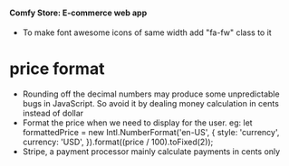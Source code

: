 #### Comfy Store: E-commerce web app

- To make font awesome icons of same width add "fa-fw" class to it

# price format

- Rounding off the decimal numbers may produce some unpredictable bugs in JavaScript. So avoid it by dealing money calculation in cents instead of dollar
- Format the price when we need to display for the user.
  eg:
  let formattedPrice = new Intl.NumberFormat('en-US', {
  style: 'currency',
  currency: 'USD',
  }).format((price / 100).toFixed(2));
- Stripe, a payment processor mainly calculate payments in cents only

